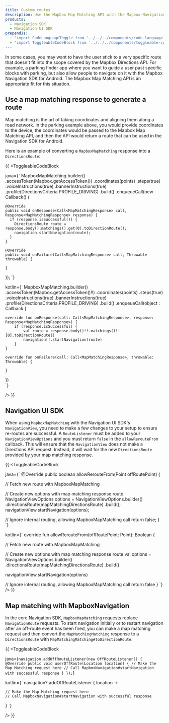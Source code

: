 ```yaml
---
title: Custom routes
description: Use the Mapbox Map Matching API with the Mapbox Navigation SDK or Navigation UI SDK for Android.
products:
  - Navigation SDK
  - Navigation UI SDK
prependJs:
  - "import CodeLanguageToggle from '../../../components/code-language-toggle';"
  - "import ToggleableCodeBlock from '../../../components/toggleable-code-block';"
---
```


In some cases, you may want to have the user stick to a very specific route that doesn't fit into the scope covered by the Mapbox Directions API. For example, a parking finder app where you want to guide a user past specific blocks with parking, but also allow people to navigate on it with the Mapbox Navigation SDK for Android. The Mapbox Map Matching API is an appropriate fit for this situation.

## Use a map matching response to generate a route

Map matching is the art of taking coordinates and aligning them along a road network. In the parking example above, you would provide coordinates to the device, the coordinates would be passed to the Mapbox Map Matching API, and then the API would return a route that can be used in the Navigation SDK for Android.

Here is an example of converting a `MapboxMapMatching` response into a `DirectionsRoute`:

{{
<CodeLanguageToggle id="nav-map-matching-response" />
<ToggleableCodeBlock

java={`
MapboxMapMatching.builder()
    .accessToken(Mapbox.getAccessToken())
    .coordinates(points)
    .steps(true)
    .voiceInstructions(true)
    .bannerInstructions(true)
    .profile(DirectionsCriteria.PROFILE_DRIVING)
    .build()
    .enqueueCall(new Callback<MapMatchingResponse>() {

    @Override
    public void onResponse(Call<MapMatchingResponse> call, Response<MapMatchingResponse> response) {
      if (response.isSuccessful()) {
        DirectionsRoute route = response.body().matchings().get(0).toDirectionRoute();
        navigation.startNavigation(route);
      }
    }

    @Override
    public void onFailure(Call<MapMatchingResponse> call, Throwable throwable) {

    }
  });
`}

kotlin={`
MapboxMapMatching.builder()
	.accessToken(Mapbox.getAccessToken()!!)
	.coordinates(points)
	.steps(true)
	.voiceInstructions(true)
	.bannerInstructions(true)
	.profile(DirectionsCriteria.PROFILE_DRIVING)
	.build()
	.enqueueCall(object : Callback<MapMatchingResponse> {

    override fun onResponse(call: Call<MapMatchingResponse>, response: Response<MapMatchingResponse>) {
        if (response.isSuccessful) {
            val route = response.body()!!.matchings()!![0].toDirectionRoute()
            navigation!!.startNavigation(route)
        }
    }

    override fun onFailure(call: Call<MapMatchingResponse>, throwable: Throwable) {

    }
})           
`}

/>
}}

## Navigation UI SDK

When using `MapboxMapMatching` with the Navigation UI SDK's `NavigationView`, you need to make a few changes to your setup to ensure re-routes are successful.  A `RouteListener` must be added to your `NavigationViewOptions` and you must return `false` in the `allowRerouteFrom` callback. This will ensure that the `NavigationView` does not make a Directions API request. Instead, it will wait for the new `DirectionsRoute` provided by your map matching response.

{{
<CodeLanguageToggle id="nav-map-matching-nav-view" />
<ToggleableCodeBlock

java={`
@Override
public boolean allowRerouteFrom(Point offRoutePoint) {

  // Fetch new route with MapboxMapMatching

  // Create new options with map matching response route
  NavigationViewOptions options = NavigationViewOptions.builder()
    .directionsRoute(mapMatchingDirectionsRoute)
    .build();
  navigationView.startNavigation(options);

  // Ignore internal routing, allowing MapboxMapMatching call
  return false;
}
`}

kotlin={`
override fun allowRerouteFrom(offRoutePoint: Point): Boolean {

  // Fetch new route with MapboxMapMatching

  // Create new options with map matching response route
  val options = NavigationViewOptions.builder()
    .directionsRoute(mapMatchingDirectionsRoute)
    .build()

  navigationView.startNavigation(options)

  // Ignore internal routing, allowing MapboxMapMatching call
  return false
}
`}
/>
}}

## Map matching with MapboxNavigation

In the core Navigation SDK, `MapboxMapMatching` requests replace `NavigationRoute` requests. To start navigation initially or to restart navigation after an off-route event has been fired, you can make a map matching request and then convert the `MapMatchingMatching` response to a `DirectionsRoute` with `MapMatchingMatching#toDirectionRoute`.

{{
<CodeLanguageToggle id="nav-map-matching-off-route" />
<ToggleableCodeBlock

java={`
navigation.addOffRouteListener(new OffRouteListener() {
  @Override
  public void userOffRoute(Location location) {
    // Make the Map Matching request here
    // Call MapboxNavigation#startNavigation with successful response
  }
});
`}

kotlin={`
navigation?.addOffRouteListener { location ->

	// Make the Map Matching request here
	// Call MapboxNavigation#startNavigation with successful response

}
`}

/>
}}

